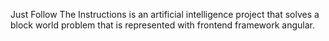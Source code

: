 Just Follow The Instructions is an artificial intelligence project that solves a block world problem that is represented with frontend framework angular.
